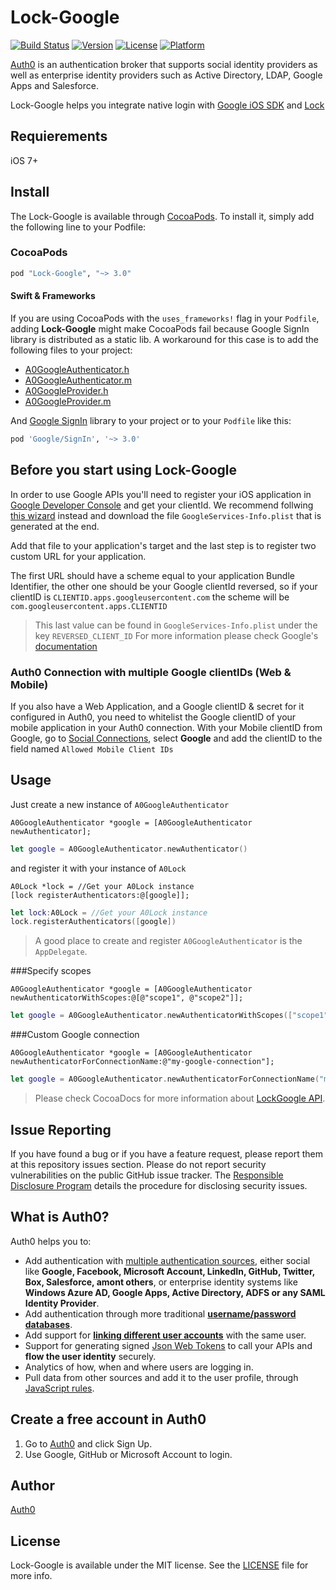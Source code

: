 # Lock-Google

[![Build Status](https://travis-ci.org/auth0/Lock-Google.iOS.svg?branch=master)](https://travis-ci.org/auth0/Lock-Google.iOS)
[![Version](https://img.shields.io/cocoapods/v/Lock-Google.svg?style=flat)](http://cocoapods.org/pods/Lock-Google)
[![License](https://img.shields.io/cocoapods/l/Lock-Google.svg?style=flat)](http://cocoapods.org/pods/Lock-Google)
[![Platform](https://img.shields.io/cocoapods/p/Lock-Google.svg?style=flat)](http://cocoapods.org/pods/Lock-Google)

[Auth0](https://auth0.com) is an authentication broker that supports social identity providers as well as enterprise identity providers such as Active Directory, LDAP, Google Apps and Salesforce.

Lock-Google helps you integrate native login with [Google iOS SDK](https://developers.google.com/identity/sign-in/ios/) and [Lock](https://auth0.com/lock)

## Requierements

iOS 7+

## Install

The Lock-Google is available through [CocoaPods](http://cocoapods.org). To install it, simply add the following line to your Podfile:

### CocoaPods

```ruby
pod "Lock-Google", "~> 3.0"
```

#### Swift & Frameworks

If you are using CocoaPods with the `uses_frameworks!` flag in your `Podfile`, adding **Lock-Google** might make CocoaPods fail because Google SignIn library is distributed as a static lib. A workaround for this case is to add the following files to your project:

* [A0GoogleAuthenticator.h](https://github.com/auth0/Lock-Google.iOS/blob/master/LockGoogle/A0GoogleAuthenticator.h)
* [A0GoogleAuthenticator.m](https://github.com/auth0/Lock-Google.iOS/blob/master/LockGoogle/A0GoogleAuthenticator.m)
* [A0GoogleProvider.h](https://github.com/auth0/Lock-Google.iOS/blob/master/LockGoogle/A0GoogleProvider.h)
* [A0GoogleProvider.m](https://github.com/auth0/Lock-Google.iOS/blob/master/LockGoogle/A0GoogleProvider.m)
 
And [Google SignIn](https://developers.google.com/identity/sign-in/ios/sdk/?hl=en) library to your project or to your `Podfile` like this:

```ruby
pod 'Google/SignIn', '~> 3.0'
```

## Before you start using Lock-Google

In order to use Google APIs you'll need to register your iOS application in [Google Developer Console](https://console.developers.google.com/project) and get your clientId.
We recommend follwing [this wizard](https://developers.google.com/mobile/add?platform=ios) instead and download the file `GoogleServices-Info.plist` that is generated at the end.

Add that file to your application's target and the last step is to register two custom URL for your application.

The first URL should have a scheme equal to your application Bundle Identifier, the other one should be your Google clientId reversed, so if your clientID is `CLIENTID.apps.googleusercontent.com` the scheme will be `com.googleusercontent.apps.CLIENTID`
> This last value can be found in `GoogleServices-Info.plist` under the key `REVERSED_CLIENT_ID`
> For more information please check Google's [documentation](https://developers.google.com/identity/sign-in/ios/)

### Auth0 Connection with multiple Google clientIDs (Web & Mobile)

If you also have a Web Application, and a Google clientID & secret for it configured in Auth0, you need to whitelist the Google clientID of your mobile application in your Auth0 connection. With your Mobile clientID from Google, go to [Social Connections](https://manage.auth0.com/#/connections/social), select **Google** and add the clientID to the field named `Allowed Mobile Client IDs`

## Usage

Just create a new instance of `A0GoogleAuthenticator`

```objc
A0GoogleAuthenticator *google = [A0GoogleAuthenticator newAuthenticator];
```

```swift
let google = A0GoogleAuthenticator.newAuthenticator()
```

and register it with your instance of `A0Lock`

```objc
A0Lock *lock = //Get your A0Lock instance
[lock registerAuthenticators:@[google]];
```

```swift
let lock:A0Lock = //Get your A0Lock instance
lock.registerAuthenticators([google])
```

> A good place to create and register `A0GoogleAuthenticator` is the `AppDelegate`.

###Specify scopes

```objc
A0GoogleAuthenticator *google = [A0GoogleAuthenticator newAuthenticatorWithScopes:@[@"scope1", @"scope2"]];
```

```swift
let google = A0GoogleAuthenticator.newAuthenticatorWithScopes(["scope1", "scope2"])
```

###Custom Google connection

```objc
A0GoogleAuthenticator *google = [A0GoogleAuthenticator newAuthenticatorForConnectionName:@"my-google-connection"];
```

```swift
let google = A0GoogleAuthenticator.newAuthenticatorForConnectionName("my-google-connection")
```

> Please check CocoaDocs for more information about [LockGoogle API](http://cocoadocs.org/docsets/Lock-Google).

## Issue Reporting

If you have found a bug or if you have a feature request, please report them at this repository issues section. Please do not report security vulnerabilities on the public GitHub issue tracker. The [Responsible Disclosure Program](https://auth0.com/whitehat) details the procedure for disclosing security issues.

## What is Auth0?

Auth0 helps you to:

* Add authentication with [multiple authentication sources](https://docs.auth0.com/identityproviders), either social like **Google, Facebook, Microsoft Account, LinkedIn, GitHub, Twitter, Box, Salesforce, amont others**, or enterprise identity systems like **Windows Azure AD, Google Apps, Active Directory, ADFS or any SAML Identity Provider**.
* Add authentication through more traditional **[username/password databases](https://docs.auth0.com/mysql-connection-tutorial)**.
* Add support for **[linking different user accounts](https://docs.auth0.com/link-accounts)** with the same user.
* Support for generating signed [Json Web Tokens](https://docs.auth0.com/jwt) to call your APIs and **flow the user identity** securely.
* Analytics of how, when and where users are logging in.
* Pull data from other sources and add it to the user profile, through [JavaScript rules](https://docs.auth0.com/rules).

## Create a free account in Auth0

1. Go to [Auth0](https://auth0.com) and click Sign Up.
2. Use Google, GitHub or Microsoft Account to login.

## Author

[Auth0](auth0.com)

## License

Lock-Google is available under the MIT license. See the [LICENSE](LICENSE) file for more info.
